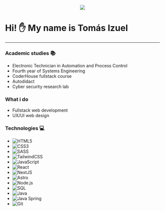 <p align="center"><img src="https://i.imgur.com/A6bWGFl.gif"/></p>

# Hi! :hand: My name is **Tomás Izuel**
___
### Academic studies :books:
* Electronic Technician in Automation and Process Control
* Fourth year of Systems Engineering
* CoderHouse fullstack course
* Autodidact
* Cyber ​​security research lab

### What i do
* Fullstack web development
* UX/UI web design

### Technologies :computer:
* ![HTML5](https://img.shields.io/badge/-HTML5-222222?style=flat&logo=html5)
* ![CSS3](https://img.shields.io/badge/-CSS3-222222?style=flat&logo=css3)
* ![SASS](https://img.shields.io/badge/-SASS-222222?style=flat&logo=SASS)
* ![TailwindCSS](https://img.shields.io/badge/-TailwindCSS-222222?style=flat&logo=TailwindCSS)
* ![JavaScript](https://img.shields.io/badge/-JavaScript-222222?style=flat&logo=javascript)
* ![React](https://img.shields.io/badge/-React-222222?style=flat&logo=React&logoColor=61DAFB)
* ![NextJS](https://img.shields.io/badge/-NextJS-222222?style=flat&logo=NextJS&logoColor=61DAFB)
* ![Astro](https://img.shields.io/badge/-Astro-222222?style=flat&logo=astro) 
* ![Node.js](https://img.shields.io/badge/-Node.js-222222?style=flat&logo=node.js&logoColor=339933)
* ![SQL](https://img.shields.io/badge/-SQL-222222?style=flat&logo=postgresql)
* ![Java](https://img.shields.io/badge/-Java-222222?style=flat&logo=java) 
* ![Java Spring](https://img.shields.io/badge/-Spring-222222?style=flat&logo=spring&logoColor=6DB33F)
* ![Git](https://img.shields.io/badge/-Git-222222?style=flat&logo=git&logoColor=F05032)
